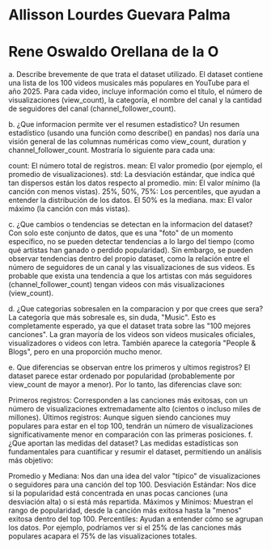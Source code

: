 # Allisson Lourdes Guevara Palma
# Rene Oswaldo Orellana de la O

a. Describe brevemente de que trata el dataset utilizado.
 El dataset contiene una lista de los 100 videos musicales más populares en YouTube para el año 2025. Para cada video, incluye información como el título, el número de visualizaciones (view_count), la categoría, el nombre del canal y la cantidad de seguidores del canal (channel_follower_count).

b. ¿Que informacion permite ver el resumen estadistico?
Un resumen estadístico (usando una función como describe() en pandas) nos daría una visión general de las columnas numéricas como view_count, duration y channel_follower_count. Mostraría lo siguiente para cada una:

count: El número total de registros.
mean: El valor promedio (por ejemplo, el promedio de visualizaciones).
std: La desviación estándar, que indica qué tan dispersos están los datos respecto al promedio.
min: El valor mínimo (la canción con menos vistas).
25%, 50%, 75%: Los percentiles, que ayudan a entender la distribución de los datos. El 50% es la mediana.
max: El valor máximo (la canción con más vistas).


c. ¿Que cambios o tendencias se detectan en la informacion del dataset?
Con solo este conjunto de datos, que es una "foto" de un momento específico, no se pueden detectar tendencias a lo largo del tiempo (como qué artistas han ganado o perdido popularidad). Sin embargo, se pueden observar tendencias dentro del propio dataset, como la relación entre el número de seguidores de un canal y las visualizaciones de sus videos. Es probable que exista una tendencia a que los artistas con más seguidores (channel_follower_count) tengan videos con más visualizaciones (view_count).

d. ¿Que categorias sobresalen en la comparacion y por que crees que sera?
La categoría que más sobresale es, sin duda, "Music". Esto es completamente esperado, ya que el dataset trata sobre las "100 mejores canciones". La gran mayoría de los videos son videos musicales oficiales, visualizadores o videos con letra. También aparece la categoría "People & Blogs", pero en una proporción mucho menor.

e. Que diferencias se observan entre los primeros y ultimos registros?
El dataset parece estar ordenado por popularidad (probablemente por view_count de mayor a menor). Por lo tanto, las diferencias clave son:

Primeros registros: Corresponden a las canciones más exitosas, con un número de visualizaciones extremadamente alto (cientos o incluso miles de millones).
Últimos registros: Aunque siguen siendo canciones muy populares para estar en el top 100, tendrán un número de visualizaciones significativamente menor en comparación con las primeras posiciones.
 f. ¿Que aportan las medidas del dataset?
 Las medidas estadísticas son fundamentales para cuantificar y resumir el dataset, permitiendo un análisis más objetivo:

Promedio y Mediana: Nos dan una idea del valor "típico" de visualizaciones o seguidores para una canción del top 100.
Desviación Estándar: Nos dice si la popularidad está concentrada en unas pocas canciones (una desviación alta) o si está más repartida.
Máximos y Mínimos: Muestran el rango de popularidad, desde la canción más exitosa hasta la "menos" exitosa dentro del top 100.
Percentiles: Ayudan a entender cómo se agrupan los datos. Por ejemplo, podríamos ver si el 25% de las canciones más populares acapara el 75% de las visualizaciones totales.